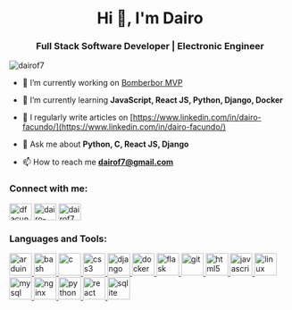 <h1 align="center">Hi 👋, I'm Dairo</h1>
<h3 align="center">Full Stack Software Developer | Electronic Engineer</h3>

<p align="left"> <img src="https://komarev.com/ghpvc/?username=dairof7&label=Profile%20views&color=0e75b6&style=flat" alt="dairof7" /> </p>

- 🔭 I’m currently working on [Bomberbor MVP](https://github.com/untalsebastianb/bomberbot_project)

- 🌱 I’m currently learning **JavaScript, React JS, Python, Django, Docker**

- 📝 I regularly write articles on [https://www.linkedin.com/in/dairo-facundo/](https://www.linkedin.com/in/dairo-facundo/)

- 💬 Ask me about **Python, C, React JS, Django**

- 📫 How to reach me **dairof7@gmail.com**

<h3 align="left">Connect with me:</h3>
<p align="left">
<a href="https://twitter.com/dfacundo2" target="blank"><img align="center" src="https://cdn.jsdelivr.net/npm/simple-icons@3.0.1/icons/twitter.svg" alt="dfacundo2" height="30" width="40" /></a>
<a href="https://linkedin.com/in/dairo-facundo" target="blank"><img align="center" src="https://cdn.jsdelivr.net/npm/simple-icons@3.0.1/icons/linkedin.svg" alt="dairo-facundo" height="30" width="40" /></a>
<a href="https://www.hackerrank.com/dairof7" target="blank"><img align="center" src="https://cdn.jsdelivr.net/npm/simple-icons@3.0.1/icons/hackerrank.svg" alt="dairof7" height="30" width="40" /></a>
</p>

<h3 align="left">Languages and Tools:</h3>
<p align="left"> <a href="https://www.arduino.cc/" target="_blank"> <img src="https://cdn.worldvectorlogo.com/logos/arduino-1.svg" alt="arduino" width="40" height="40"/> </a> <a href="https://www.gnu.org/software/bash/" target="_blank"> <img src="https://www.vectorlogo.zone/logos/gnu_bash/gnu_bash-icon.svg" alt="bash" width="40" height="40"/> </a> <a href="https://www.cprogramming.com/" target="_blank"> <img src="https://www.britefish.net/wp-content/uploads/2019/07/logo-c-1.png" alt="c" width="40" height="40"/> </a> <a href="https://www.w3schools.com/css/" target="_blank"> <img src="https://img.flaticon.com/icons/png/512/732/732190.png?size=1200x630f&pad=10,10,10,10&ext=png&bg=FFFFFFFF" alt="css3" width="40" height="40"/> </a> <a href="https://www.djangoproject.com/" target="_blank"> <img src="https://image.pngaaa.com/262/4152262-middle.png" alt="django" width="40" height="40"/> </a> <a href="https://www.docker.com/" target="_blank"> <img src="https://www.hypertechnologyweb.com/content/images/2019/05/docker-2.png" alt="docker" width="40" height="40"/> </a> <a href="https://flask.palletsprojects.com/" target="_blank"> <img src="https://img.icons8.com/ios/452/flask.png" alt="flask" width="40" height="40"/> </a> <a href="https://git-scm.com/" target="_blank"> <img src="https://cdn.worldvectorlogo.com/logos/git-icon.svg" alt="git" width="40" height="40"/> </a> <a href="https://www.w3.org/html/" target="_blank"> <img src="https://devicons.github.io/devicon/devicon.git/icons/html5/html5-original-wordmark.svg" alt="html5" width="40" height="40"/> </a> <a href="https://developer.mozilla.org/en-US/docs/Web/JavaScript" target="_blank"> <img src="https://devicons.github.io/devicon/devicon.git/icons/javascript/javascript-original.svg" alt="javascript" width="40" height="40"/> </a> <a href="https://www.linux.org/" target="_blank"> <img src="https://devicons.github.io/devicon/devicon.git/icons/linux/linux-original.svg" alt="linux" width="40" height="40"/> </a> <a href="https://www.mysql.com/" target="_blank"> <img src="https://devicons.github.io/devicon/devicon.git/icons/mysql/mysql-original-wordmark.svg" alt="mysql" width="40" height="40"/> </a> <a href="https://www.nginx.com" target="_blank"> <img src="https://devicons.github.io/devicon/devicon.git/icons/nginx/nginx-original.svg" alt="nginx" width="40" height="40"/> </a> <a href="https://www.python.org" target="_blank"> <img src="https://devicons.github.io/devicon/devicon.git/icons/python/python-original.svg" alt="python" width="40" height="40"/> </a> <a href="https://reactjs.org/" target="_blank"> <img src="https://devicons.github.io/devicon/devicon.git/icons/react/react-original-wordmark.svg" alt="react" width="40" height="40"/> </a> <a href="https://www.sqlite.org/" target="_blank"> <img src="https://www.vectorlogo.zone/logos/sqlite/sqlite-icon.svg" alt="sqlite" width="40" height="40"/> </a> </p>
